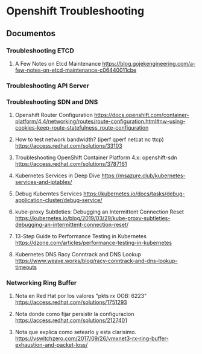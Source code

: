 # Openshift Troubleshooting

## Documentos

### Troubleshooting ETCD

1. A Few Notes on Etcd Maintenance
https://blog.gojekengineering.com/a-few-notes-on-etcd-maintenance-c06440011cbe

### Troubleshooting API Server

### Troubleshooting SDN and DNS

1. Openshift Router Configuration
https://docs.openshift.com/container-platform/4.4/networking/routes/route-configuration.html#nw-using-cookies-keep-route-statefulness_route-configuration

2. How to test network bandwidth? (iperf qperf netcat nc ttcp)
https://access.redhat.com/solutions/33103

3. Troubleshooting OpenShift Container Platform 4.x: openshift-sdn
https://access.redhat.com/solutions/3787161

4. Kubernetes Services in Deep Dive
https://msazure.club/kubernetes-services-and-iptables/

5. Debug Kuberntes Services
https://kubernetes.io/docs/tasks/debug-application-cluster/debug-service/

6. kube-proxy Subtleties: Debugging an Intermittent Connection Reset
https://kubernetes.io/blog/2019/03/29/kube-proxy-subtleties-debugging-an-intermittent-connection-reset/

7. 13-Step Guide to Performance Testing in Kubernetes
https://dzone.com/articles/performance-testing-in-kubernetes

8. Kubernetes DNS Racy Conntrack and DNS Lookup
https://www.weave.works/blog/racy-conntrack-and-dns-lookup-timeouts


### Networking Ring Buffer

1. Nota en Red Hat por los valores "pkts rx OOB: 6223"
https://access.redhat.com/solutions/1751293

2. Nota donde como fijar persistir la configuracion
https://access.redhat.com/solutions/2127401

3. Nota que explica como setearlo y esta clarisimo.
https://vswitchzero.com/2017/09/26/vmxnet3-rx-ring-buffer-exhaustion-and-packet-loss/
